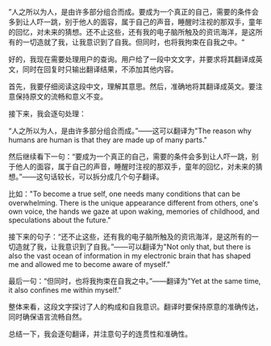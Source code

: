 
”人之所以为人，是由许多部分组合而成。要成为一个真正的自己，需要的条件会多到让人吓一跳，别于他人的面容，属于自己的声音，睡醒时注视的那双手，童年的回忆，对未来的猜想。还不止这些，还有我的电子脑所触及的资讯海洋，是这所有的一切造就了我，让我意识到了自我。但同时，也将我拘束在自我之中。“

好的，我现在需要处理用户的查询。用户给了一段中文文字，并要求将其翻译成英文，同时在回复时只输出翻译结果，不添加其他内容。

首先，我要仔细阅读这段中文，理解其意思。然后，准确地将其翻译成英文。要注意保持原文的流畅和意义不变。

接下来，我会逐句处理：

“人之所以为人，是由许多部分组合而成。”——这可以翻译为"The reason why humans are human is that they are made up of many parts."

然后继续看下一句：“要成为一个真正的自己，需要的条件会多到让人吓一跳，别于他人的面容，属于自己的声音，睡醒时注视的那双手，童年的回忆，对未来的猜想。”——这句话较长，可以拆分成几个句子翻译。

比如："To become a true self, one needs many conditions that can be overwhelming. There is the unique appearance different from others, one's own voice, the hands we gaze at upon waking, memories of childhood, and speculations about the future."

接下来的句子：“还不止这些，还有我的电子脑所触及的资讯海洋，是这所有的一切造就了我，让我意识到了自我。”——可以翻译为"Not only that, but there is also the vast ocean of information in my electronic brain that has shaped me and allowed me to become aware of myself."

最后一句：“但同时，也将我拘束在自我之中。”——翻译为"Yet at the same time, it also confines me within myself."

整体来看，这段文字探讨了人的构成和自我意识。翻译时要保持原意的准确传达，同时确保语言流畅自然。

总结一下，我会逐句翻译，并注意句子的连贯性和准确性。
